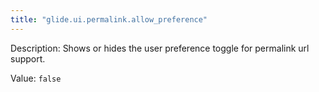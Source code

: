 ```yaml
---
title: "glide.ui.permalink.allow_preference"
---
```


Description: Shows or hides the user preference toggle for permalink url support.

Value: `false`